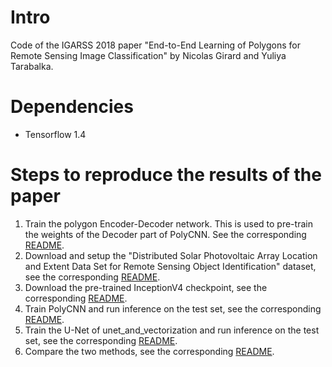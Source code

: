 # Intro

Code of the IGARSS 2018 paper "End-to-End Learning of Polygons for Remote Sensing Image Classification" by Nicolas Girard and Yuliya Tarabalka.

# Dependencies

- Tensorflow 1.4

# Steps to reproduce the results of the paper

1. Train the polygon Encoder-Decoder network. This is used to pre-train the weights of the Decoder part of PolyCNN. See the corresponding [README](code/polygon_encoder_decoder/README.md).
2. Download and setup the "Distributed Solar Photovoltaic Array Location and Extent Data Set for Remote Sensing Object Identification" dataset, see the corresponding [README](data/photovoltaic_array_location_dataset/README.md).
3. Download the pre-trained InceptionV4 checkpoint, see the corresponding [README](models/inception/README.md).
4. Train PolyCNN and run inference on the test set, see the corresponding [README](code/polycnn/README.md).
5. Train the U-Net of unet_and_vectorization and run inference on the test set, see the corresponding  [README](code/unet_and_vectorization/README.md).
5. Compare the two methods, see the corresponding [README](code/evaluation/README.md).